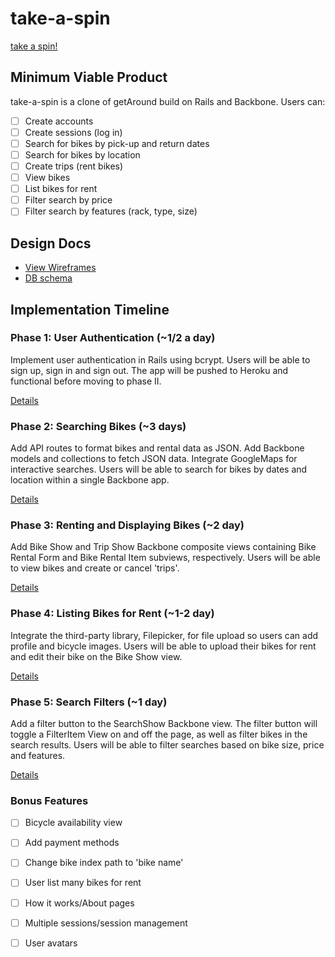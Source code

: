 # take-a-spin

[take a spin!][heroku]

[heroku]: http://www.take-a-spin.com

## Minimum Viable Product
take-a-spin is a clone of getAround build on Rails and Backbone. Users can:

- [ ] Create accounts
- [ ] Create sessions (log in)
- [ ] Search for bikes by pick-up and return dates
- [ ] Search for bikes by location
- [ ] Create trips (rent bikes)
- [ ] View bikes
- [ ] List bikes for rent
- [ ] Filter search by price
- [ ] Filter search by features (rack, type, size)

## Design Docs
* [View Wireframes][views]
* [DB schema][schema]

[views]: ./docs/views.md
[schema]: ./docs/schema.md

## Implementation Timeline

### Phase 1: User Authentication (~1/2 a day)
Implement user authentication in Rails using bcrypt. Users will be able to sign up, sign in and sign out.  The app will be pushed to Heroku and functional before moving to phase II.

[Details][phase-one]

### Phase 2: Searching Bikes (~3 days)
Add API routes to format bikes and rental data as JSON.  Add Backbone models and collections to fetch JSON data.  Integrate GoogleMaps for interactive searches.  Users will be able to search for bikes by dates and location within a single Backbone app. 

[Details][phase-two]

### Phase 3: Renting and Displaying Bikes (~2 day)
Add Bike Show and Trip Show Backbone composite views containing Bike Rental Form and Bike Rental Item subviews, respectively.  Users will be able to view bikes and create or cancel  'trips'.

[Details][phase-three]

### Phase 4: Listing Bikes for Rent (~1-2 day)
Integrate the third-party library, Filepicker, for file upload so users can add profile and bicycle images.  Users will be able to upload their bikes for rent and edit their bike on the Bike Show view.  

[Details][phase-four]

### Phase 5: Search Filters (~1 day)
Add a filter button to the SearchShow Backbone view.  The filter button will toggle a FilterItem View on and off the page, as well as filter bikes in the search results.  Users will be able to filter searches based on bike size, price and features.

[Details][phase-five]

### Bonus Features 
- [ ] Bicycle availability view
- [ ] Add payment methods
- [ ] Change bike index path to 'bike name'
- [ ] User list many bikes for rent
- [ ] How it works/About pages
- [ ] Multiple sessions/session management
- [ ] User avatars


[phase-one]: ./docs/phases/phase1.md
[phase-two]: ./docs/phases/phase2.md
[phase-three]: ./docs/phases/phase3.md
[phase-four]: ./docs/phases/phase4.md
[phase-five]: ./docs/phases/phase5.md


